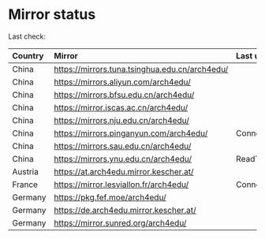 <script src="./time.js"></script>
# Mirror status
Last check: <script type="text/javascript">localize(1677795541.2191417);</script>

|Country|Mirror|Last update|
|:------|:-----|:----------|
|China|https://mirrors.tuna.tsinghua.edu.cn/arch4edu/|<script type="text/javascript">localize(1677782536);</script>|
|China|https://mirrors.aliyun.com/arch4edu/|<script type="text/javascript">localize(1677738997);</script>|
|China|https://mirrors.bfsu.edu.cn/arch4edu/|<script type="text/javascript">localize(1677738997);</script>|
|China|https://mirror.iscas.ac.cn/arch4edu/|<script type="text/javascript">localize(1677782536);</script>|
|China|https://mirrors.nju.edu.cn/arch4edu/|<script type="text/javascript">localize(1677738997);</script>|
|China|https://mirrors.pinganyun.com/arch4edu/|ConnectionError|
|China|https://mirrors.sau.edu.cn/arch4edu/|<script type="text/javascript">localize(1673850842);</script>|
|China|https://mirrors.ynu.edu.cn/arch4edu/|ReadTimeout|
|Austria|https://at.arch4edu.mirror.kescher.at/|<script type="text/javascript">localize(1677738997);</script>|
|France|https://mirror.lesviallon.fr/arch4edu/|ConnectTimeout|
|Germany|https://pkg.fef.moe/arch4edu/|<script type="text/javascript">localize(1677738997);</script>|
|Germany|https://de.arch4edu.mirror.kescher.at/|<script type="text/javascript">localize(1677738997);</script>|
|Germany|https://mirror.sunred.org/arch4edu/|<script type="text/javascript">localize(1677738997);</script>|

<script src="./tablefilter/tablefilter.js"></script>
<script src="./table.js"></script>